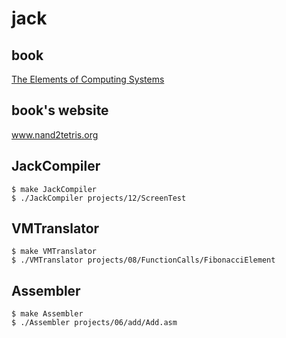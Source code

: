 # jack

## book
[The Elements of Computing Systems](https://book.douban.com/subject/1998645/)

## book's website
www.nand2tetris.org

## JackCompiler
```
$ make JackCompiler
$ ./JackCompiler projects/12/ScreenTest
```

## VMTranslator
```
$ make VMTranslator
$ ./VMTranslator projects/08/FunctionCalls/FibonacciElement
```

## Assembler
```
$ make Assembler
$ ./Assembler projects/06/add/Add.asm 
```



